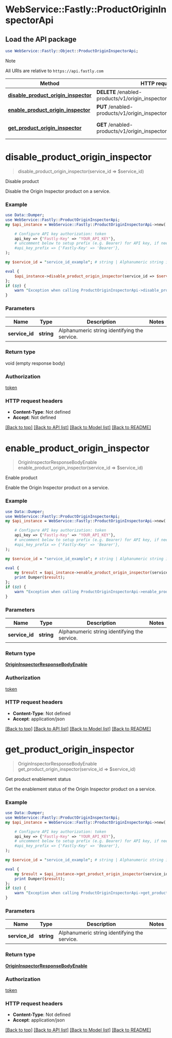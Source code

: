 # WebService::Fastly::ProductOriginInspectorApi

## Load the API package
```perl
use WebService::Fastly::Object::ProductOriginInspectorApi;
```

> [!NOTE]
> All URIs are relative to `https://api.fastly.com`

Method | HTTP request | Description
------ | ------------ | -----------
[**disable_product_origin_inspector**](ProductOriginInspectorApi.md#disable_product_origin_inspector) | **DELETE** /enabled-products/v1/origin_inspector/services/{service_id} | Disable product
[**enable_product_origin_inspector**](ProductOriginInspectorApi.md#enable_product_origin_inspector) | **PUT** /enabled-products/v1/origin_inspector/services/{service_id} | Enable product
[**get_product_origin_inspector**](ProductOriginInspectorApi.md#get_product_origin_inspector) | **GET** /enabled-products/v1/origin_inspector/services/{service_id} | Get product enablement status


# **disable_product_origin_inspector**
> disable_product_origin_inspector(service_id => $service_id)

Disable product

Disable the Origin Inspector product on a service.

### Example
```perl
use Data::Dumper;
use WebService::Fastly::ProductOriginInspectorApi;
my $api_instance = WebService::Fastly::ProductOriginInspectorApi->new(

    # Configure API key authorization: token
    api_key => {'Fastly-Key' => 'YOUR_API_KEY'},
    # uncomment below to setup prefix (e.g. Bearer) for API key, if needed
    #api_key_prefix => {'Fastly-Key' => 'Bearer'},
);

my $service_id = "service_id_example"; # string | Alphanumeric string identifying the service.

eval {
    $api_instance->disable_product_origin_inspector(service_id => $service_id);
};
if ($@) {
    warn "Exception when calling ProductOriginInspectorApi->disable_product_origin_inspector: $@\n";
}
```

### Parameters

Name | Type | Description  | Notes
------------- | ------------- | ------------- | -------------
 **service_id** | **string**| Alphanumeric string identifying the service. | 

### Return type

void (empty response body)

### Authorization

[token](../README.md#token)

### HTTP request headers

 - **Content-Type**: Not defined
 - **Accept**: Not defined

[[Back to top]](#) [[Back to API list]](../README.md#documentation-for-api-endpoints) [[Back to Model list]](../README.md#documentation-for-models) [[Back to README]](../README.md)

# **enable_product_origin_inspector**
> OriginInspectorResponseBodyEnable enable_product_origin_inspector(service_id => $service_id)

Enable product

Enable the Origin Inspector product on a service.

### Example
```perl
use Data::Dumper;
use WebService::Fastly::ProductOriginInspectorApi;
my $api_instance = WebService::Fastly::ProductOriginInspectorApi->new(

    # Configure API key authorization: token
    api_key => {'Fastly-Key' => 'YOUR_API_KEY'},
    # uncomment below to setup prefix (e.g. Bearer) for API key, if needed
    #api_key_prefix => {'Fastly-Key' => 'Bearer'},
);

my $service_id = "service_id_example"; # string | Alphanumeric string identifying the service.

eval {
    my $result = $api_instance->enable_product_origin_inspector(service_id => $service_id);
    print Dumper($result);
};
if ($@) {
    warn "Exception when calling ProductOriginInspectorApi->enable_product_origin_inspector: $@\n";
}
```

### Parameters

Name | Type | Description  | Notes
------------- | ------------- | ------------- | -------------
 **service_id** | **string**| Alphanumeric string identifying the service. | 

### Return type

[**OriginInspectorResponseBodyEnable**](OriginInspectorResponseBodyEnable.md)

### Authorization

[token](../README.md#token)

### HTTP request headers

 - **Content-Type**: Not defined
 - **Accept**: application/json

[[Back to top]](#) [[Back to API list]](../README.md#documentation-for-api-endpoints) [[Back to Model list]](../README.md#documentation-for-models) [[Back to README]](../README.md)

# **get_product_origin_inspector**
> OriginInspectorResponseBodyEnable get_product_origin_inspector(service_id => $service_id)

Get product enablement status

Get the enablement status of the Origin Inspector product on a service.

### Example
```perl
use Data::Dumper;
use WebService::Fastly::ProductOriginInspectorApi;
my $api_instance = WebService::Fastly::ProductOriginInspectorApi->new(

    # Configure API key authorization: token
    api_key => {'Fastly-Key' => 'YOUR_API_KEY'},
    # uncomment below to setup prefix (e.g. Bearer) for API key, if needed
    #api_key_prefix => {'Fastly-Key' => 'Bearer'},
);

my $service_id = "service_id_example"; # string | Alphanumeric string identifying the service.

eval {
    my $result = $api_instance->get_product_origin_inspector(service_id => $service_id);
    print Dumper($result);
};
if ($@) {
    warn "Exception when calling ProductOriginInspectorApi->get_product_origin_inspector: $@\n";
}
```

### Parameters

Name | Type | Description  | Notes
------------- | ------------- | ------------- | -------------
 **service_id** | **string**| Alphanumeric string identifying the service. | 

### Return type

[**OriginInspectorResponseBodyEnable**](OriginInspectorResponseBodyEnable.md)

### Authorization

[token](../README.md#token)

### HTTP request headers

 - **Content-Type**: Not defined
 - **Accept**: application/json

[[Back to top]](#) [[Back to API list]](../README.md#documentation-for-api-endpoints) [[Back to Model list]](../README.md#documentation-for-models) [[Back to README]](../README.md)

